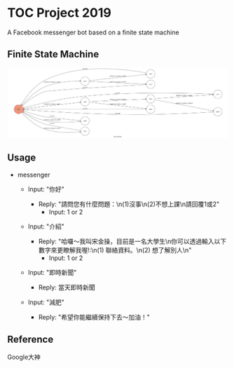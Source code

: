 # TOC Project 2019

A Facebook messenger bot based on a finite state machine


## Finite State Machine
![fsm](./img/show-fsm.png)

## Usage

* messenger
	* Input: "你好"
		* Reply: "請問您有什麼問題：\n(1)沒事\n(2)不想上課\n請回覆1或2"
		    * Input: 1 or 2

	* Input: "介紹"
		* Reply: "哈囉～我叫宋金操，目前是一名大學生\n你可以透過輸入以下數字來更瞭解我喔!:\n(1) 聯絡資料。\n(2) 想了解別人\n"
		    * Input: 1 or 2
    * Input: "即時新聞"
         * Reply: 當天即時新聞
    * Input: "減肥"
         * Reply: "希望你能繼續保持下去～加油！"

## Reference
 Google大神


